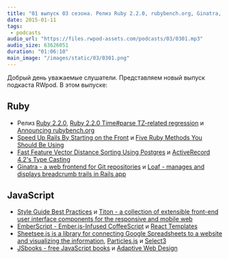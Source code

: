 ```yaml
---
title: "01 выпуск 03 сезона. Релиз Ruby 2.2.0, rubybench.org, Ginatra, Titon, Sheetsee.js, JSbooks и прочее"
date: 2015-01-11
tags:
 - podcasts
audio_url: "https://files.rwpod-assets.com/podcasts/03/0301.mp3"
audio_size: 63626051
duration: "01:06:10"
main_image: "/images/static/03/0301.png"
---
```


Добрый день уважаемые слушатели. Представляем новый выпуск подкаста RWpod. В этом выпуске:

## Ruby

 - Релиз [Ruby 2.2.0](https://www.ruby-lang.org/en/news/2014/12/25/ruby-2-2-0-released/), [Ruby 2.2.0 Time#parse TZ-related regression](https://byparker.com/blog/2014/ruby-2-2-0-time-parse-localtime-regression/) и [Announcing rubybench.org](http://samsaffron.com/archive/2015/01/08/announcing-rubybench-org)
 - [Speed Up Rails By Starting on the Front](http://viget.com/extend/rails-front-end-performance) и [Five Ruby Methods You Should Be Using](https://blog.engineyard.com/2015/five-ruby-methods-you-should-be-using)
 - [Fast Feature Vector Distance Sorting Using Postgres](http://substantial.com/blog/2015/01/06/feature-vector-distance-postgres/) и [ActiveRecord 4.2's Type Casting](http://technology.customink.com/blog/2015/01/06/activerecord-42s-type-casting/)
 - [Ginatra - a web frontend for Git repositories](http://narkoz.github.io/ginatra/) и [Loaf - manages and displays breadcrumb trails in Rails app](https://github.com/peter-murach/loaf)

## JavaScript

 - [Style Guide Best Practices](http://bradfrost.com/blog/post/style-guide-best-practices/) и [Titon - a collection of extensible front-end user interface components for the responsive and mobile web](http://titon.io/en/)
 - [EmberScript - Ember.js-Infused CoffeeScript](http://emberscript.com/) и [React Templates](http://wix.github.io/react-templates/)
 - [Sheetsee.js is a library for connecting Google Spreadsheets to a website and visualizing the information](http://jlord.us/sheetsee.js/), [Particles.js](http://vincentgarreau.com/particles.js/) и [Select3](http://arendjr.github.io/select3/)
 - [JSbooks - free JavaScript books](http://jsbooks.revolunet.com/) и [Adaptive Web Design](http://adaptivewebdesign.info/1st-edition/)


